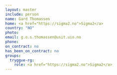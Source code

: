 ```yaml
---
layout: master
include: person
name: Gard Thomassen
home: <a href="https://sigma2.no">Sigma2</a>
country: "NO"
photo:
email: g.o.s.thomassen@usit.uio.no
phone:
on_contract: no
has_been_on_contract: no
groups:
  tryggve-rg:
    role: <a href="https://sigma2.no">Sigma2</a>
---
```


